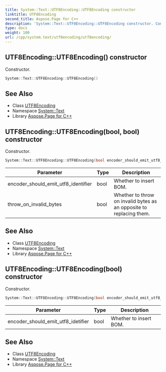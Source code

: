 ```yaml
---
title: System::Text::UTF8Encoding::UTF8Encoding constructor
linktitle: UTF8Encoding
second_title: Aspose.Page for C++
description: 'System::Text::UTF8Encoding::UTF8Encoding constructor. Constructor in C++.'
type: docs
weight: 100
url: /cpp/system.text/utf8encoding/utf8encoding/
---
```

## UTF8Encoding::UTF8Encoding() constructor


Constructor.

```cpp
System::Text::UTF8Encoding::UTF8Encoding()
```

## See Also

* Class [UTF8Encoding](../)
* Namespace [System::Text](../../)
* Library [Aspose.Page for C++](../../../)
## UTF8Encoding::UTF8Encoding(bool, bool) constructor


Constructor.

```cpp
System::Text::UTF8Encoding::UTF8Encoding(bool encoder_should_emit_utf8_identifier, bool throw_on_invalid_bytes)
```


| Parameter | Type | Description |
| --- | --- | --- |
| encoder_should_emit_utf8_identifier | bool | Whether to insert BOM. |
| throw_on_invalid_bytes | bool | Whether to throw on invalid bytes as an opposite to replacing them. |

## See Also

* Class [UTF8Encoding](../)
* Namespace [System::Text](../../)
* Library [Aspose.Page for C++](../../../)
## UTF8Encoding::UTF8Encoding(bool) constructor


Constructor.

```cpp
System::Text::UTF8Encoding::UTF8Encoding(bool encoder_should_emit_utf8_idetifier)
```


| Parameter | Type | Description |
| --- | --- | --- |
| encoder_should_emit_utf8_idetifier | bool | Whether to insert BOM. |

## See Also

* Class [UTF8Encoding](../)
* Namespace [System::Text](../../)
* Library [Aspose.Page for C++](../../../)
